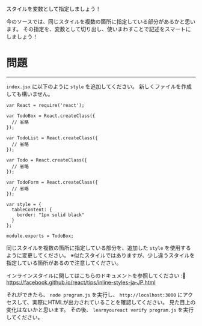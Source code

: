 スタイルを変数として指定しましょう！

今のソースでは、同じスタイルを複数の箇所に指定している部分があるかと思います。
その指定を、変数として切り出し、使いまわすことで記述をスマートにしましょう！

# 問題
---

`index.jsx` に以下のように `style` を追加してください。
新しくファイルを作成しても構いません。


```
var React = require('react');

var TodoBox = React.createClass({
  // 省略
});

var TodoList = React.createClass({
  // 省略
});

var Todo = React.createClass({
  // 省略
});

var TodoForm = React.createClass({
  // 省略
});

var style = {
  tableContent: {
    border: "1px solid black"
  }
};

module.exports = TodoBox;
```

同じスタイルを複数の箇所に指定している部分を、追加した `style` を使用するように変更してください。
※似たスタイルではありますが、少し違うスタイルを指定している箇所があるので注意してください。

インラインスタイルに関してはこちらのドキュメントを参照してください : https://facebook.github.io/react/tips/inline-styles-ja-JP.html

それができたら、 `node program.js` を実行し、 `http://localhost:3000` にアクセスして、実際にHTMLが出力されていることを確認してください。
見た目上の変化はないかと思います。
その後、 `learnyoureact verify program.js` を実行してください。
